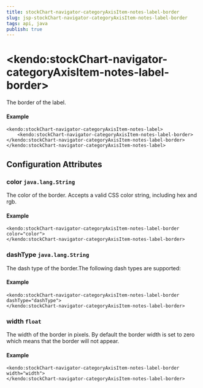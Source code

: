 ```yaml
---
title: stockChart-navigator-categoryAxisItem-notes-label-border
slug: jsp-stockChart-navigator-categoryAxisItem-notes-label-border
tags: api, java
publish: true
---
```


# \<kendo:stockChart-navigator-categoryAxisItem-notes-label-border\>

The border of the label.

#### Example
    <kendo:stockChart-navigator-categoryAxisItem-notes-label>
        <kendo:stockChart-navigator-categoryAxisItem-notes-label-border></kendo:stockChart-navigator-categoryAxisItem-notes-label-border>
    </kendo:stockChart-navigator-categoryAxisItem-notes-label>

## Configuration Attributes

### color `java.lang.String`

The color of the border. Accepts a valid CSS color string, including hex and rgb.

#### Example
    <kendo:stockChart-navigator-categoryAxisItem-notes-label-border color="color">
    </kendo:stockChart-navigator-categoryAxisItem-notes-label-border>

### dashType `java.lang.String`

The dash type of the border.The following dash types are supported:

#### Example
    <kendo:stockChart-navigator-categoryAxisItem-notes-label-border dashType="dashType">
    </kendo:stockChart-navigator-categoryAxisItem-notes-label-border>

### width `float`

The width of the border in pixels. By default the border width is set to zero which means that the border will not appear.

#### Example
    <kendo:stockChart-navigator-categoryAxisItem-notes-label-border width="width">
    </kendo:stockChart-navigator-categoryAxisItem-notes-label-border>

 
